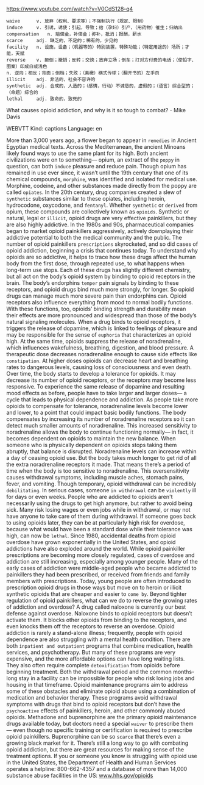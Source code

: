 https://www.youtube.com/watch?v=V0CdS128-q4

```
waive      v. 放弃（权利、要求等）；不强制执行（规定、限制）          
induce     v. 引诱，诱使；引起，导致；给（孕妇）引产，（用药物）催生；归纳出
compensation   n. 赔偿金，补偿金；弥补，抵消；报酬，薪水
scarce     adj. 缺乏的，不足的；稀有的，少见的
facility   n. 设施，设备；（机器等的）特别装置，特殊功能；（特定用途的）场所；才能，天赋
reverse    v. 颠倒；撤销；反转；交换；放弃立场；倒车；打对方付费的电话；（使铅字、图案）印成白或浅色
n. 逆向；相反；背面；倒档；失败；（美橄）横式传球；（翻开书的）左手页  
illicit    adj. 非法的，社会不容许的
synthetic  adj. 合成的，人造的；（感情，行动）不诚恳的，虚假的；（语言）综合型的；（命题）综合的  
lethal     adj. 致命的，致死的
```

What causes opioid addiction, and why is it so tough to combat? - Mike Davis

WEBVTT Kind: captions Language: en 

More than 3,000 years ago, a flower began to appear in `remedies` in Ancient Egyptian medical texts. Across the Mediterranean, the ancient Minoans likely found ways to use the same plant for its high. Both ancient civilizations were on to something— opium, an extract of the `poppy` in question, can both `induce` pleasure and reduce pain. Though opium has remained in use ever since, it wasn’t until the 19th century that one of its chemical compounds, `morphine`, was identified and isolated for medical use. Morphine, codeine, and other substances made directly from the poppy are called `opiates`. In the 20th century, drug companies created a slew of `synthetic` substances similar to these opiates, including heroin, hydrocodone, oxycodone, and `fentanyl`. Whether `synthetic` or `derived` from opium, these compounds are collectively known as `opioids`. Synthetic or natural, legal or `illicit`, opioid drugs are very effective painkillers, but they are also highly addictive. In the 1980s and 90s, pharmaceutical companies began to market opioid painkillers aggressively, actively downplaying their addictive potential to both the medical community and the public. The number of opioid painkillers `prescriptions` skyrocketed, and so did cases of opioid addiction, beginning a crisis that continues today. To understand why opioids are so addictive, it helps to trace how these drugs affect the human body from the first dose, through repeated use, to what happens when long-term use stops. Each of these drugs has slightly different chemistry, but all act on the body’s opioid system by binding to opioid receptors in the brain. The body’s endorphins `temper` pain signals by binding to these receptors, and opioid drugs bind much more strongly, for longer. So opioid drugs can manage much more severe pain than endorphins can. Opioid receptors also influence everything from mood to normal bodily functions. With these functions, too, opioids’ binding strength and durability mean their effects are more pronounced and widespread than those of the body’s natural signaling molecules. When a drug binds to opioid receptors, it triggers the release of dopamine, which is linked to feelings of pleasure and may be responsible for the sense of `euphoria` that characterizes an opioid high. At the same time, opioids suppress the release of noradrenaline, which influences wakefulness, breathing, digestion, and blood pressure. A therapeutic dose decreases noradrenaline enough to cause side effects like `constipation`. At higher doses opioids can decrease heart and breathing rates to dangerous levels, causing loss of consciousness and even death. Over time, the body starts to develop a tolerance for opioids. It may decrease its number of opioid receptors, or the receptors may become less responsive. To experience the same release of dopamine and resulting mood effects as before, people have to take larger and larger doses— a cycle that leads to physical dependence and addiction. As people take more opioids to compensate for tolerance, noradrenaline levels become lower and lower, to a point that could impact basic bodily functions. The body compensates by increasing its number of noradrenaline receptors so it can detect much smaller amounts of noradrenaline. This increased sensitivity to noradrenaline allows the body to continue functioning normally— in fact, it becomes dependent on opioids to maintain the new balance. When someone who is physically dependent on opioids stops taking them abruptly, that balance is disrupted. Noradrenaline levels can increase within a day of ceasing opioid use. But the body takes much longer to get rid of all the extra noradrenaline receptors it made. That means there’s a period of time when the body is too sensitive to noradrenaline. This oversensitivity causes withdrawal symptoms, including muscle aches, stomach pains, fever, and vomiting. Though temporary, opioid withdrawal can be incredibly `debilitating`. In serious cases, someone `in withdrawal` can be `violently` ill for days or even weeks. People who are addicted to opioids aren't necessarily using the drugs to get high anymore, but rather to avoid being sick. Many risk losing wages or even jobs while in withdrawal, or may not have anyone to take care of them during withdrawal. If someone goes back to using opioids later, they can be at particularly high risk for overdose, because what would have been a standard dose while their tolerance was high, can now be `lethal`. Since 1980, accidental deaths from opioid overdose have grown exponentially in the United States, and opioid addictions have also exploded around the world. While opioid painkiller prescriptions are becoming more closely regulated, cases of overdose and addiction are still increasing, especially among younger people. Many of the early cases of addiction were middle-aged people who became addicted to painkillers they had been prescribed, or received from friends and family members with prescriptions. Today, young people are often introduced to prescription opioid drugs in those ways but move on to heroin or illicit synthetic opioids that are cheaper and easier to `come by`. Beyond tighter regulation of opioid painkillers, what can we do to reverse the growing rates of addiction and overdose? A drug called naloxone is currently our best defense against overdose. Naloxone binds to opioid receptors but doesn’t activate them. It blocks other opioids from binding to the receptors, and even knocks them off the receptors to reverse an overdose. Opioid addiction is rarely a stand-alone illness; frequently, people with opioid dependence are also struggling with a mental health condition. There are both `inpatient and outpatient` programs that combine medication, health services, and psychotherapy. But many of these programs are very expensive, and the more affordable options can have long waiting lists. They also often require complete `detoxification` from opioids before beginning treatment. Both the withdrawal period and the common months-long stay in a facility can be impossible for people who risk losing jobs and housing in that timeframe. Opioid maintenance programs aim to address some of these obstacles and eliminate opioid abuse using a combination of medication and behavior therapy. These programs avoid withdrawal symptoms with drugs that bind to opioid receptors but don’t have the `psychoactive` effects of painkillers, heroin, and other commonly abused opioids. Methadone and buprenorphine are the primary opioid maintenance drugs available today, but doctors need a special `waiver` to prescribe them— even though no specific training or certification is required to prescribe opioid painkillers. Buprenorphine can be so `scarce` that there’s even a growing black market for it. There’s still a long way to go with combating opioid addiction, but there are great resources for making sense of the treatment options. If you or someone you know is struggling with opioid use in the United States, the Department of Health and Human Services operates a helpline: 800-662-4357 and a database of more than 14,000 substance abuse facilities in the US: www.hhs.gov/opioids 
